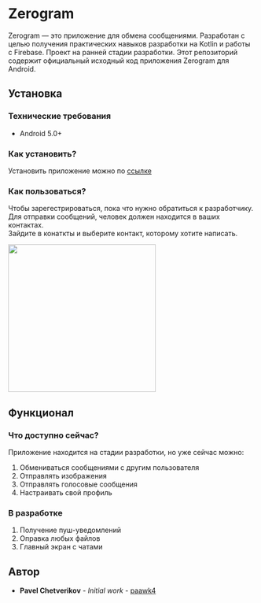 # Zerogram

Zerogram — это приложение для обмена сообщениями. Разработан с целью получения практических навыков разработки на Kotlin и работы с Firebase. Проект на ранней стадии разработки. Этот репозиторий содержит официальный исходный код приложения Zerogram для Android. 

##

## Установка
### Технические требования

* Android 5.0+

### Как установить?

Установить приложение можно по [ссылке](https://disk.yandex.ru/d/t72KuxOMXyOQsA)

### Как пользоваться?
Чтобы зарегестрироваться, пока что нужно обратиться к разработчику.<br>
Для отправки сообщений, человек должен находится в ваших контактах.<br>
Зайдите в конаткты и выберите контакт, которому хотите написать.

<img src = "https://i.imgur.com/XWWaOpW.png" width = 300>


## Функционал
### Что доступно сейчас?
Приложение находится на стадии разработки, но уже сейчас можно:
1. Обмениваться сообщениями с другим пользователя
2. Отправлять изображения
3. Отправлять голосовые сообщения
4. Настраивать свой профиль

### В разработке
1. Получение пуш-уведомлений
2. Оправка любых файлов
3. Главный экран с чатами
## Автор

* **Pavel Chetverikov** - *Initial work* - [paawk4](https://github.com/paawk4)
